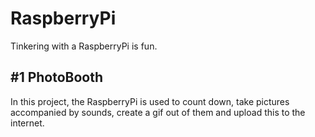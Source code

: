# RaspberryPi

Tinkering with a RaspberryPi is fun. 

## #1 PhotoBooth

In this project, the RaspberryPi is used to count down, take pictures accompanied by sounds, create a gif out of them and upload this to the internet.

